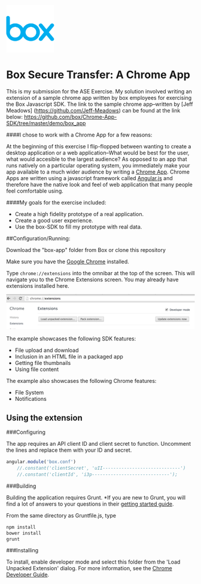 ![alt text](https://raw.githubusercontent.com/ecsmith/box-app/gh-pages/img/box_cyan_128.png "")

Box Secure Transfer: A Chrome App
==================

This is my submission for the ASE Exercise. My solution involved writing an extension of a sample chrome app written by box employees for exercising the Box Javascript SDK. The link to the sample chrome app–written by [Jeff Meadows] (https://github.com/Jeff-Meadows) can be found at the link below:  https://github.com/box/Chrome-App-SDK/tree/master/demo/box_app

####I chose to work with a Chrome App for a few reasons:

At the beginning of this exercise I flip-flopped between wanting to create a desktop application or a web application–What would be best for the user, what would accesible to the largest audience? As opposed to an app that runs natively on a particular operating system, you immediately make your app available to a much wider audience by writing a [Chrome App](https://developer.chrome.com/apps/about_apps). Chrome Apps are written using a javascript framework called [Angular.js](https://angularjs.org/) and therefore have the native look and feel of web application that many people feel comfortable using.

####My goals for the exercise included:

* Create a high fidelity prototype of a real application.
* Create a good user experience.
* Use the box-SDK to fill my prototype with real data.

##Configuration/Running:

Download the "box-app" folder from Box or clone this repository

Make sure you have the [Google Chrome](https://www.google.com/chrome/browser/desktop/index.html) installed.

Type ```chrome://extensions``` into the omnibar at the top of the screen. This will navigate you to the Chrome Extensions screen. You may already have extensions installed here.

![alt text](https://raw.githubusercontent.com/ecsmith/box-app/gh-pages/screenshots/Screen%20Shot%202015-03-02%20at%202.25.12%20PM.png "Logo Title Text 1")


The example showcases the following SDK features:
* File upload and download
* Inclusion in an HTML file in a packaged app
* Getting file thumbnails
* Using file content

The example also showcases the following Chrome features:
* File System
* Notifications

Using the extension
-------------------

###Configuring

The app requires an API client ID and client secret to function. Uncomment the lines and replace them with your ID and secret.
```javascript
angular.module('box.conf')
    //.constant('clientSecret', 'uII-----------------------------')
    //.constant('clientId', 'i3p-----------------------------');
```

###Building

Building the application requires Grunt.
*If you are new to Grunt, you will find a lot of answers to your questions in their [getting started guide](http://gruntjs.com/getting-started).

From the same directory as Gruntfile.js, type
```
npm install
bower install
grunt
```

###Installing

To install, enable developer mode and select this folder from the 'Load Unpacked Extension' dialog.  For more information, see the [Chrome Developer Guide](https://developer.chrome.com/extensions/getstarted#unpacked).
